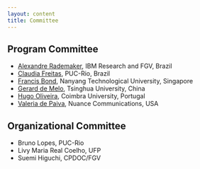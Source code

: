 ```yaml
---
layout: content
title: Committee
---
```


## Program Committee

- [Alexandre Rademaker](http://arademaker.github.com), IBM Research and FGV, Brazil
- [Claudia Freitas](http://www.letras.puc-rio.br/pag_profs/professores_mariaclaudiafreitas.php), PUC-Rio, Brazil
- [Francis Bond](http://www3.ntu.edu.sg/home/fcbond/), Nanyang Technological University, Singapore 
- [Gerard de Melo](http://www.demelo.org/gerard/), Tsinghua University, China
- [Hugo Oliveira](http://eden.dei.uc.pt/~hroliv/), Coimbra University, Portugal
- [Valeria de Paiva](http://valeriadepaiva.org), Nuance Communications, USA

## Organizational Committee

- Bruno Lopes, PUC-Rio
- Livy Maria Real Coelho, UFP
- Suemi Higuchi, CPDOC/FGV
